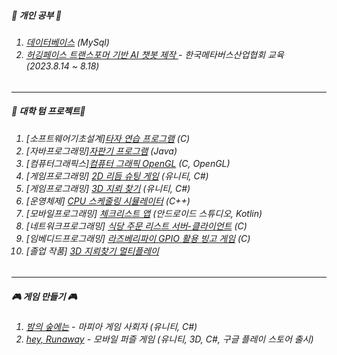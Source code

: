 <h5> 📙 개인 공부 📘 </h5>
<h6><ol>
  <li> <a href="https://github.com/SE0NA/Practice_DB">데이터베이스</a> (MySql)</li>
  <li> <a href="https://github.com/SE0NA/AI_chatBot">허깅페이스 트랜스포머 기반 AI 챗봇 제작 </a> - 한국메타버스산업협회 교육(2023.8.14 ~ 8.18)</li>
</ol></h6>

***

<h5>🏫 대학 텀 프로젝트🏫 </h5>
<h6><ol>
  <li> [소프트웨어기초설계]<a href="https://github.com/SE0NA/TermProject/tree/main/1-1">타자 연습 프로그램</a> (C) </li>
  <li> [자바프로그래밍]<a href="https://github.com/SE0NA/TermProject/tree/main/2-1">자판기 프로그램</a> (Java) </li>
  <li> [컴퓨터그래픽스]<a href="https://github.com/SE0NA/TermProject/tree/main/3-1">컴퓨터 그래픽 OpenGL</a> (C, OpenGL)</li>
  <li> [게임프로그래밍] <a href="https://github.com/SE0NA/2DGameProject">2D 리듬 슈팅 게임</a> (유니티, C#) </li>
  <li> [게임프로그래밍] <a href="https://github.com/SE0NA/3DGameProject">3D 지뢰 찾기</a> (유니티, C#) </li>
  <li> [운영체제] <a href="https://github.com/SE0NA/CPU_Scheduling_Simulator">CPU 스케줄링 시뮬레이터</a> (C++) </li>
  <li> [모바일프로그래밍] <a href="https://github.com/SE0NA/Android_Application">체크리스트 앱</a> (안드로이드 스튜디오, Kotlin) </li>
  <li> [네트워크프로그래밍] <a href="https://github.com/SE0NA/Restaurant_Order_Service">식당 주문 리스트 서버-클라이언트</a> (C) </li>
  <li> [임베디드프로그래밍] <a href="https://github.com/yeaji7681/Embedded_Software_TermProject">라즈베리파이 GPIO 활용 빙고 게임</a> (C)</li>
  <li> [졸업 작품] <a href="https://github.com/SE0NA/sweeper-3D"> 3D 지뢰찾기 멀티플레이 </a></li>
</ol></h6>

***

<h5> 🎮 게임 만들기 🎮 <h5>
<h6><ol>
  <li> <a href="https://github.com/SE0NA/InTheWoods">밤의 숲에는</a> - 마피아 게임 사회자 (유니티, C#)</li>
  <li> <a href="https://github.com/SE0NA/Runaway">hey, Runaway</a> - 모바일 퍼즐 게임 (유니티, 3D, C#, 구글 플레이 스토어 출시)</li>
</ol></h6>


<!--
**SE0NA/SE0NA** is a ✨ _special_ ✨ repository because its `README.md` (this file) appears on your GitHub profile.

Here are some ideas to get you started:

- 🔭 I’m currently working on ...
- 🌱 I’m currently learning ...
- 👯 I’m looking to collaborate on ...
- 🤔 I’m looking for help with ...
- 💬 Ask me about ...
- 📫 How to reach me: ...
- 😄 Pronouns: ...
- ⚡ Fun fact: ...
-->
